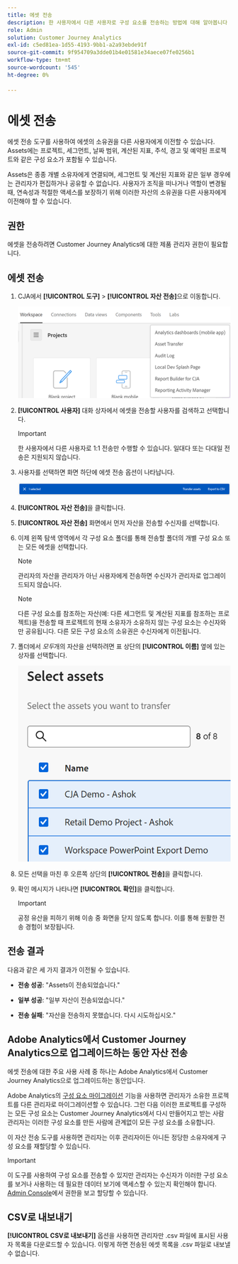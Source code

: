 ```yaml
---
title: 에셋 전송
description: 한 사용자에서 다른 사용자로 구성 요소를 전송하는 방법에 대해 알아봅니다
role: Admin
solution: Customer Journey Analytics
exl-id: c5ed81ea-1d55-4193-9bb1-a2a93ebde91f
source-git-commit: 9f954709a3dde01b4e01581e34aece07fe0256b1
workflow-type: tm+mt
source-wordcount: '545'
ht-degree: 0%

---
```


# 에셋 전송

에셋 전송 도구를 사용하여 에셋의 소유권을 다른 사용자에게 이전할 수 있습니다. Assets에는 프로젝트, 세그먼트, 날짜 범위, 계산된 지표, 주석, 경고 및 예약된 프로젝트와 같은 구성 요소가 포함될 수 있습니다.

Assets은 종종 개별 소유자에게 연결되며, 세그먼트 및 계산된 지표와 같은 일부 경우에는 관리자가 편집하거나 공유할 수 없습니다. 사용자가 조직을 떠나거나 역할이 변경될 때, 연속성과 적절한 액세스를 보장하기 위해 이러한 자산의 소유권을 다른 사용자에게 이전해야 할 수 있습니다.

## 권한

에셋을 전송하려면 Customer Journey Analytics에 대한 제품 관리자 권한이 필요합니다.

## 에셋 전송

1. CJA에서 **[!UICONTROL 도구]** > **[!UICONTROL 자산 전송]**&#x200B;으로 이동합니다.

   ![자산 전송 메뉴 항목](/help/tools/asset-transfer/assets/asset-transfer.png)

1. **[!UICONTROL 사용자]** 대화 상자에서 에셋을 전송할 사용자를 검색하고 선택합니다.

   >[!IMPORTANT]
   >
   >한 사용자에서 다른 사용자로 1:1 전송만 수행할 수 있습니다. 일대다 또는 다대일 전송은 지원되지 않습니다.


1. 사용자를 선택하면 화면 하단에 에셋 전송 옵션이 나타납니다.

   ![메뉴 옵션](/help/tools/asset-transfer/assets/after-selection.png)

1. **[!UICONTROL 자산 전송]**&#x200B;을 클릭합니다.

1. **[!UICONTROL 자산 전송]** 화면에서 먼저 자산을 전송할 수신자를 선택합니다.

1. 이제 왼쪽 탐색 영역에서 각 구성 요소 폴더를 통해 전송할 폴더의 개별 구성 요소 또는 모든 에셋을 선택합니다.

   >[!NOTE]
   >
   >관리자의 자산을 관리자가 아닌 사용자에게 전송하면 수신자가 관리자로 업그레이드되지 않습니다.


   >[!NOTE]
   >
   >    다른 구성 요소를 참조하는 자산(예: 다른 세그먼트 및 계산된 지표를 참조하는 프로젝트)을 전송할 때 프로젝트의 현재 소유자가 소유하지 않는 구성 요소는 수신자와만 공유됩니다. 다른 모든 구성 요소의 소유권은 수신자에게 이전됩니다.

1. 폴더에서 _모두_&#x200B;개의 자산을 선택하려면 표 상단의 **[!UICONTROL 이름]** 옆에 있는 상자를 선택합니다.

   ![전송할 자산 선택](/help/tools/asset-transfer/assets/select-assets.png)

1. 모든 선택을 마친 후 오른쪽 상단의 **[!UICONTROL 전송]**&#x200B;을 클릭합니다.

1. 확인 메시지가 나타나면 **[!UICONTROL 확인]**&#x200B;을 클릭합니다.

   >[!IMPORTANT]
   >
   >공정 유산을 피하기 위해 이송 중 화면을 닫지 않도록 합니다. 이를 통해 원활한 전송 경험이 보장됩니다.

## 전송 결과

다음과 같은 세 가지 결과가 이전될 수 있습니다.

- **전송 성공**: &quot;Assets이 전송되었습니다.&quot;

- **일부 성공**: &quot;일부 자산이 전송되었습니다.&quot;

- **전송 실패**: &quot;자산을 전송하지 못했습니다. 다시 시도하십시오.&quot;

## Adobe Analytics에서 Customer Journey Analytics으로 업그레이드하는 동안 자산 전송

에셋 전송에 대한 주요 사용 사례 중 하나는 Adobe Analytics에서 Customer Journey Analytics으로 업그레이드하는 동안입니다.

Adobe Analytics의 [구성 요소 마이그레이션](https://experienceleague.adobe.com/en/docs/analytics/admin/admin-tools/component-migration/component-migration) 기능을 사용하면 관리자가 소유한 프로젝트를 다른 관리자로 마이그레이션할 수 있습니다. 그런 다음 이러한 프로젝트를 구성하는 모든 구성 요소는 Customer Journey Analytics에서 다시 만들어지고 받는 사람 관리자는 이러한 구성 요소를 만든 사람에 관계없이 모든 구성 요소를 소유합니다.

이 자산 전송 도구를 사용하면 관리자는 이후 관리자이든 아니든 정당한 소유자에게 구성 요소를 재할당할 수 있습니다.

>[!IMPORTANT]
>
>이 도구를 사용하여 구성 요소를 전송할 수 있지만 관리자는 수신자가 이러한 구성 요소를 보거나 사용하는 데 필요한 데이터 보기에 액세스할 수 있는지 확인해야 합니다. [Admin Console](https://helpx.adobe.com/kr/enterprise/using/admin-console.html)에서 권한을 보고 할당할 수 있습니다.

## CSV로 내보내기

**[!UICONTROL CSV로 내보내기]** 옵션을 사용하면 관리자만 .csv 파일에 표시된 사용자 목록을 다운로드할 수 있습니다. 이렇게 하면 전송된 에셋 목록을 .csv 파일로 내보낼 수 없습니다.

<!---## Unknown users

All previously deleted users appear under one unknown user entry, along with all their orphan components. These components can be transferred to a new recipient. This feature will be available in January.-->
